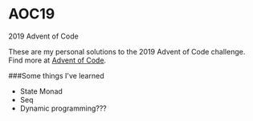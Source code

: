 # AOC19
2019 Advent of Code

These are my personal solutions to the 2019 Advent of Code challenge. Find more at [Advent of Code](https://adventofcode.com/2019).

###Some things I've learned
- State Monad
- Seq 
- Dynamic programming???
